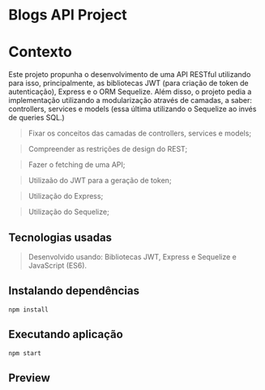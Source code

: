 # Blogs API Project

# Contexto
Este projeto propunha o desenvolvimento de uma API RESTful utilizando para isso, principalmente, as bibliotecas JWT (para criação de token de autenticação), Express e o ORM Sequelize. Além disso, o projeto pedia a implementação utilizando a modularização através de camadas, a saber: controllers, services e models (essa última utilizando o Sequelize ao invés de queries SQL.)

> Fixar os conceitos das camadas de controllers, services e models;

> Compreender as restrições de design do REST;

> Fazer o fetching de uma API;

> Utilizaão do JWT para a geração de token;

> Utilização do Express;

> Utilização do Sequelize;

## Tecnologias usadas

> Desenvolvido usando: Bibliotecas JWT, Express e Sequelize e JavaScript (ES6).

## Instalando dependências
```
npm install
```

## Executando aplicação
```
npm start
```

## Preview
